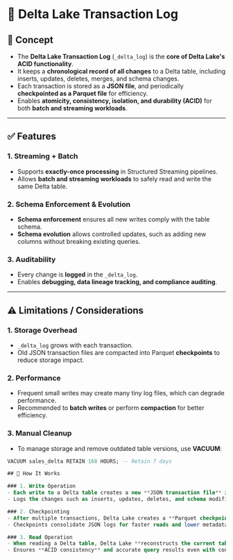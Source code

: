 # 📝 Delta Lake Transaction Log

## 📌 Concept
- The **Delta Lake Transaction Log** (`_delta_log`) is the **core of Delta Lake's ACID functionality**.  
- It keeps a **chronological record of all changes** to a Delta table, including inserts, updates, deletes, merges, and schema changes.  
- Each transaction is stored as a **JSON file**, and periodically **checkpointed as a Parquet file** for efficiency.  
- Enables **atomicity, consistency, isolation, and durability (ACID)** for both **batch and streaming workloads**.

---

## ✅ Features

### 1. Streaming + Batch
- Supports **exactly-once processing** in Structured Streaming pipelines.  
- Allows **batch and streaming workloads** to safely read and write the same Delta table.

### 2. Schema Enforcement & Evolution
- **Schema enforcement** ensures all new writes comply with the table schema.  
- **Schema evolution** allows controlled updates, such as adding new columns without breaking existing queries.  

### 3. Auditability
- Every change is **logged** in the `_delta_log`.  
- Enables **debugging, data lineage tracking, and compliance auditing**.

---

## ⚠️ Limitations / Considerations

### 1. Storage Overhead
- `_delta_log` grows with each transaction.  
- Old JSON transaction files are compacted into Parquet **checkpoints** to reduce storage impact.

### 2. Performance
- Frequent small writes may create many tiny log files, which can degrade performance.  
- Recommended to **batch writes** or perform **compaction** for better efficiency.

### 3. Manual Cleanup
- To manage storage and remove outdated table versions, use **VACUUM**:  
```sql
VACUUM sales_delta RETAIN 168 HOURS; -- Retain 7 days

## 🔧 How It Works

### 1. Write Operation
- Each write to a Delta table creates a new **JSON transaction file** in the `_delta_log` directory.
- Logs the changes such as inserts, updates, deletes, and schema modifications.

### 2. Checkpointing
- After multiple transactions, Delta Lake creates a **Parquet checkpoint**.
- Checkpoints consolidate JSON logs for faster reads and lower metadata overhead.

### 3. Read Operation
- When reading a Delta table, Delta Lake **reconstructs the current table state** by applying the JSON logs on top of the latest checkpoint.
- Ensures **ACID consistency** and accurate query results even with concurrent writes.
